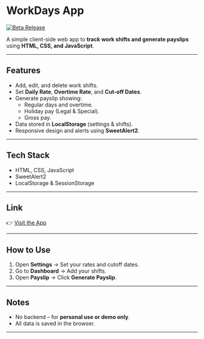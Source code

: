 # WorkDays App
[![Beta Release](https://img.shields.io/github/v/release/RON6156/WorkDays?include_prereleases&logo=github&label=beta&color=F97316)](https://github.com/RON6156/WorkDays/releases)


A simple client-side web app to **track work shifts and generate payslips** using **HTML, CSS, and JavaScript**.

---

## Features

-   Add, edit, and delete work shifts.
-   Set **Daily Rate**, **Overtime Rate**, and **Cut-off Dates**.
-   Generate payslip showing:
    -   Regular days and overtime.
    -   Holiday pay (Legal & Special).
    -   Gross pay.
-   Data stored in **LocalStorage** (settings & shifts).
-   Responsive design and alerts using **SweetAlert2**.

---

## Tech Stack

-   HTML, CSS, JavaScript
-   SweetAlert2
-   LocalStorage & SessionStorage

---

## Link

👉 [Visit the App](https://workdays-app.netlify.app/)

---

## How to Use

1. Open **Settings** → Set your rates and cutoff dates.
2. Go to **Dashboard** → Add your shifts.
3. Open **Payslip** → Click **Generate Payslip**.

---

## Notes

-   No backend – for **personal use or demo only**.
-   All data is saved in the browser.

---
